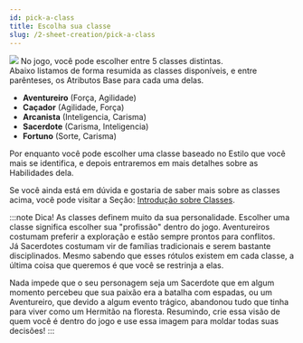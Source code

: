 ```yaml
---
id: pick-a-class
title: Escolha sua classe
slug: /2-sheet-creation/pick-a-class
---
```


<img src="https://fabulas-e-goblins-book.s3-us-west-2.amazonaws.com/criando-seu-personagem/escolha-classe.png"/>
No jogo, você pode escolher entre 5 classes distintas. <br/>
Abaixo listamos de forma resumida as classes disponíveis, e entre parênteses, os Atributos Base para cada uma delas.

- **Aventureiro** (Força, Agilidade)
- **Caçador** (Agilidade, Força)
- **Arcanista** (Inteligencia, Carisma)
- **Sacerdote** (Carisma, Inteligencia)
- **Fortuno** (Sorte, Carisma)

Por enquanto você pode escolher uma classe baseado no Estilo que você mais se identifica, e depois entraremos em mais detalhes sobre as Habilidades dela.

Se você ainda está em dúvida e gostaria de saber mais sobre as classes acima, você pode visitar a Seção: [Introdução sobre Classes](/docs/4-classes/classes-introduction).

:::note Dica!
As classes definem muito da sua personalidade. 
Escolher uma classe significa escolher sua "profissão" dentro do jogo. Aventureiros costumam preferir a exploração e estão sempre prontos para conflitos.<br/>
Já Sacerdotes costumam vir de famílias tradicionais e serem bastante disciplinados.
Mesmo sabendo que esses rótulos existem em cada classe, a última coisa que queremos é que você se restrinja a elas.

Nada impede que o seu personagem seja um Sacerdote que em algum momento percebeu que sua paixão era a batalha com espadas, ou um Aventureiro, que devido a algum evento trágico, abandonou tudo que tinha para viver como um Hermitão na floresta.
Resumindo, crie essa visão de quem você é dentro do jogo e use essa imagem para moldar todas suas decisões!
:::

